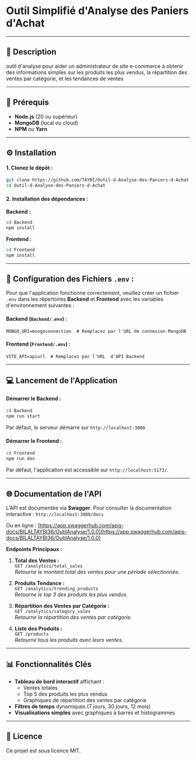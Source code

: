 # Outil Simplifié d'Analyse des Paniers d'Achat

---

## 📌 **Description**

outil d'analyse pour aider un administrateur de site e-commerce à obtenir
des informations simples sur les produits les plus vendus, la répartition des ventes par
catégorie, et les tendances de ventes

---

## 🚀 **Prérequis**

- **Node.js** (20 ou supérieur)
- **MongoDB** (local ou cloud)
- **NPM** ou **Yarn**

---

## ⚙️ **Installation**

#### 1. **Clonez le dépôt :**

```bash
git clone https://github.com/TAYBI/Outil-d-Analyse-des-Paniers-d-Achat.git
cd Outil-d-Analyse-des-Paniers-d-Achat
```

#### 2. **Installation des dépendances :**

**Backend :**

```bash
cd Backend
npm install
```

**Frontend :**

```bash
cd Frontend
npm install
```

---

## 🔧 **Configuration des Fichiers `.env` :**

Pour que l'application fonctionne correctement, veuillez créer un fichier `.env` dans les répertoires **Backend** et **Frontend** avec les variables d'environnement suivantes :

#### **Backend (`Backend/.env`) :**

```plaintext
MONGO_URI=mongoconnection  # Remplacez par l'URL de connexion MongoDB
```

#### **Frontend (`Frontend/.env`) :**

```plaintext
VITE_API=apiurl  # Remplacez par l'URL  d'API Backend
```

---

## 💻 **Lancement de l'Application**

#### **Démarrer le Backend :**

```bash
cd Backend
npm run start
```

Par défaut, le serveur démarre sur `http://localhost:3000`.

#### **Démarrer le Frontend :**

```bash
cd Frontend
npm run dev
```

Par défaut, l'application est accessible sur `http://localhost:5173/`.

---

## 🌐 **Documentation de l'API**

L'API est documentée via **Swagger**. Pour consulter la documentation interactive :
`http://localhost:3000/docs`

Ou en ligne :
[https://app.swaggerhub.com/apis-docs/BILALTAYBI36/OutilAnalyse/1.0.0](https://app.swaggerhub.com/apis-docs/BILALTAYBI36/OutilAnalyse/1.0.0)

**Endpoints Principaux :**

1. **Total des Ventes :**  
   `GET /analytics/total_sales`  
   _Retourne le montant total des ventes pour une période sélectionnée._

2. **Produits Tendance :**  
   `GET /analytics/trending_products`  
   _Retourne le top 3 des produits les plus vendus._

3. **Répartition des Ventes par Catégorie :**  
   `GET /analytics/category_sales`  
   _Retourne la répartition des ventes par catégorie._

4. **Liste des Produits :**  
   `GET /products`  
   _Retourne tous les produits avec leurs ventes._

---

## 📊 **Fonctionnalités Clés**

- **Tableau de bord interactif** affichant :
  - Ventes totales
  - Top 5 des produits les plus vendus
  - Graphiques de répartition des ventes par catégorie
- **Filtres de temps** dynamiques (7 jours, 30 jours, 12 mois)
- **Visualisations simples** avec graphiques à barres et histogrammes

---

## 📄 **Licence**

Ce projet est sous licence MIT.
